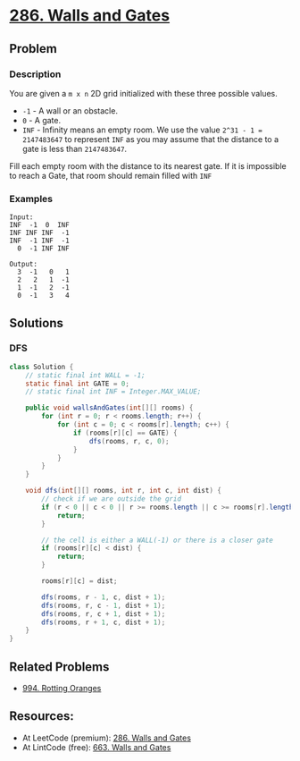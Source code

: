 # [286. Walls and Gates](https://leetcode.com/problems/walls-and-gates)

## Problem

### Description

You are given a `m x n` 2D grid initialized with these three possible values.

* `-1` - A wall or an obstacle.
* `0` - A gate.
* `INF` - Infinity means an empty room. We use the value `2^31 - 1 = 2147483647`
  to represent `INF` as you may assume that the distance to a gate is less
  than `2147483647`.

Fill each empty room with the distance to its nearest gate. If it is impossible
to reach a Gate, that room should remain filled with `INF`

### Examples

```text
Input: 
INF  -1  0  INF
INF INF INF  -1
INF  -1 INF  -1
  0  -1 INF INF
  
Output:
  3  -1   0   1
  2   2   1  -1
  1  -1   2  -1
  0  -1   3   4
```

## Solutions

### DFS

```java
class Solution {
    // static final int WALL = -1;
    static final int GATE = 0;
    // static final int INF = Integer.MAX_VALUE;

    public void wallsAndGates(int[][] rooms) {
        for (int r = 0; r < rooms.length; r++) {
            for (int c = 0; c < rooms[r].length; c++) {
                if (rooms[r][c] == GATE) {
                    dfs(rooms, r, c, 0);
                }
            }
        }
    }

    void dfs(int[][] rooms, int r, int c, int dist) {
        // check if we are outside the grid
        if (r < 0 || c < 0 || r >= rooms.length || c >= rooms[r].length) {
            return;
        }

        // the cell is either a WALL(-1) or there is a closer gate
        if (rooms[r][c] < dist) {
            return;
        }

        rooms[r][c] = dist;

        dfs(rooms, r - 1, c, dist + 1);
        dfs(rooms, r, c - 1, dist + 1);
        dfs(rooms, r, c + 1, dist + 1);
        dfs(rooms, r + 1, c, dist + 1);
    }
}
```

## Related Problems

* [994. Rotting Oranges](/900%20-%20999/994%20-%20Rotting%20Oranges.md)

## Resources:

* At LeetCode (premium): [286. Walls and Gates](https://leetcode.com/problems/walls-and-gates)
* At LintCode (free): [663. Walls and Gates](https://www.lintcode.com/problem/663/description)
